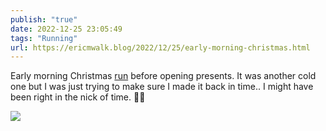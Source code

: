 ```yaml
---
publish: "true"
date: 2022-12-25 23:05:49
tags: "Running"
url: https://ericmwalk.blog/2022/12/25/early-morning-christmas.html
---
```


Early morning Christmas [run](http://www.strava.com/activities/8291115226) before opening presents. It was another cold one but I was just trying to make sure I made it back in time.. I might have been right in the nick of time. 🎄🥶


![](https://ericmwalk.blog/uploads/2022/9fb28b09cf.jpg)